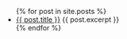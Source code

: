 <ul>
  {% for post in site.posts %}
    <li>
      <a href="_posts/{{ post.url }}">{{ post.title }}</a>
      {{ post.excerpt }}
    </li>
  {% endfor %}
</ul>
